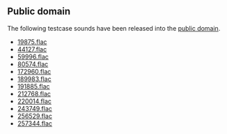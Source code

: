 ## Public domain

The following testcase sounds have been released into the [public domain].

* [19875.flac](http://freesound.org/people/yawfle/sounds/19875/)
* [44127.flac](http://freesound.org/people/dland/sounds/44127/)
* [59996.flac](http://freesound.org/people/qubodup/sounds/59996/)
* [80574.flac](http://freesound.org/people/EsbenSloth/sounds/80574/)
* [172960.flac](http://freesound.org/people/qubodup/sounds/172960/)
* [189983.flac](http://freesound.org/people/raygrote/sounds/189983/)
* [191885.flac](http://freesound.org/people/Hedmarking/sounds/191885/)
* [212768.flac](http://freesound.org/people/qubodup/sounds/212768/)
* [220014.flac](http://freesound.org/people/djani00/sounds/220014/)
* [243749.flac](http://freesound.org/people/unfa/sounds/243749/)
* [256529.flac](http://freesound.org/people/tymorafarr/sounds/256529/)
* [257344.flac](http://freesound.org/people/arseniiv/sounds/257344/)

[public domain]: https://creativecommons.org/publicdomain/zero/1.0/
